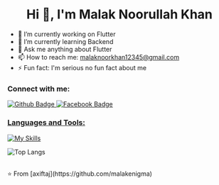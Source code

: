  <h1 align="center">Hi 👋, I'm Malak Noorullah Khan</h1>

- 🔭 I’m currently working on Flutter
- 🌱 I’m currently learning Backend
- 💬 Ask me anything about Flutter 
- 📫 How to reach me: malaknoorkhan12345@gmail.com
- ⚡ Fun fact: I'm serious no fun fact about me
  
### Connect with me:
<div id="badges">
  <a href="https://github.com/malakenigma">
    <img src="https://img.shields.io/badge/Github-white?style=for-the-badge&logo=Github&logoColor=black" alt="Github Badge"/>
   <a href="https://fb.com/Malak Noorullah Khan">
    <img src="https://img.shields.io/badge/Facebook-blue?style=for-the-badge&logo=facebook&logoColor=white" alt="Facebook Badge"/>
</div>

### Languages and Tools:
[![My Skills](https://skillicons.dev/icons?i=flutter,dart,firebase,github,git,postman,figma,python,c++,xd&perline=5)](https://skillicons.dev)

![Top Langs](https://github-readme-stats.vercel.app/api/top-langs/?username=malakenigma&theme=dark)


<br>
⭐️ From [axiftaj](https://github.com/malakenigma)
